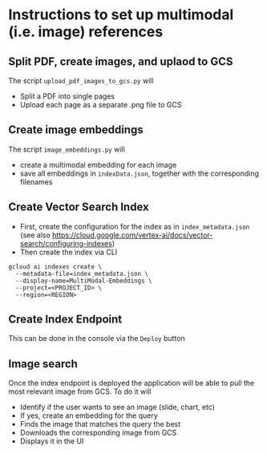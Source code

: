 # Instructions to set up multimodal (i.e. image) references
## Split PDF, create images, and uplaod to GCS
The script `upload_pdf_images_to_gcs.py` will
- Split a PDF into single pages
- Upload each page as a separate .png file to GCS
## Create image embeddings
The script `image_embeddings.py` will
- create a multimodal embedding for each image
- save all embeddings in `indexData.json`, together with the corresponding filenames
## Create Vector Search Index
- First, create the configuration for the index as in `index_metadata.json` (see also https://cloud.google.com/vertex-ai/docs/vector-search/configuring-indexes)
- Then create the index via CLI
```
gcloud ai indexes create \
  --metadata-file=index_metadata.json \
  --display-name=MultiModal-Embeddings \
  --project=<PROJECT_ID> \
  --region=<REGION>
  ```
## Create Index Endpoint
This can be done in the console via the `Deploy` button
## Image search
Once the index endpoint is deployed the application will be able to pull the most relevant image from GCS. To do it will
- Identify if the user wants to see an image (slide, chart, etc)
- If yes, create an embedding for the query
- Finds the image that matches the query the best
- Downloads the corresponding image from GCS
- Displays it in the UI
